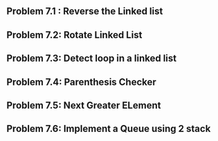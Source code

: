 ## Problem 7.1 : Reverse the Linked list

## Problem 7.2: Rotate Linked List

## Problem 7.3: Detect loop in a linked list

## Problem 7.4: Parenthesis Checker

## Problem 7.5: Next Greater ELement

## Problem 7.6: Implement a Queue using 2 stack
